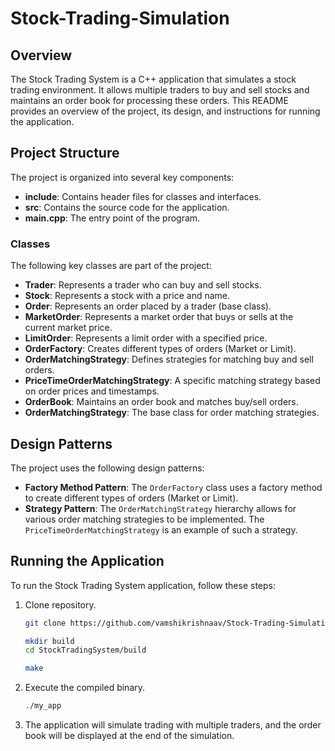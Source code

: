 # Stock-Trading-Simulation

## Overview
The Stock Trading System is a C++ application that simulates a stock trading environment. It allows multiple traders to buy and sell stocks and maintains an order book for processing these orders. This README provides an overview of the project, its design, and instructions for running the application.

## Project Structure

The project is organized into several key components:

- **include**: Contains header files for classes and interfaces.
- **src**: Contains the source code for the application.
- **main.cpp**: The entry point of the program.

### Classes
The following key classes are part of the project:

- **Trader**: Represents a trader who can buy and sell stocks.
- **Stock**: Represents a stock with a price and name.
- **Order**: Represents an order placed by a trader (base class).
- **MarketOrder**: Represents a market order that buys or sells at the current market price.
- **LimitOrder**: Represents a limit order with a specified price.
- **OrderFactory**: Creates different types of orders (Market or Limit).
- **OrderMatchingStrategy**: Defines strategies for matching buy and sell orders.
- **PriceTimeOrderMatchingStrategy**: A specific matching strategy based on order prices and timestamps.
- **OrderBook**: Maintains an order book and matches buy/sell orders.
- **OrderMatchingStrategy**: The base class for order matching strategies.

## Design Patterns

The project uses the following design patterns:

- **Factory Method Pattern**: The `OrderFactory` class uses a factory method to create different types of orders (Market or Limit).
- **Strategy Pattern**: The `OrderMatchingStrategy` hierarchy allows for various order matching strategies to be implemented. The `PriceTimeOrderMatchingStrategy` is an example of such a strategy.

## Running the Application

To run the Stock Trading System application, follow these steps:

1. Clone repository.
   
   ```bash
   git clone https://github.com/vamshikrishnaav/Stock-Trading-Simulation
   ```

   ```bash
   mkdir build
   cd StockTradingSystem/build
   ```
   
   ```bash
   make
   ```
   
2. Execute the compiled binary.
   ```bash
   ./my_app
   ```

3. The application will simulate trading with multiple traders, and the order book will be displayed at the end of the simulation.
